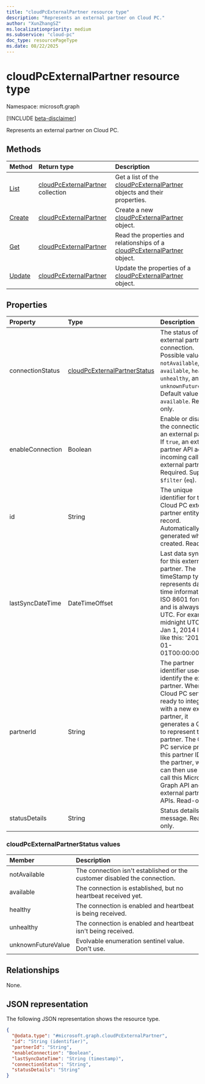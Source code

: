 ```yaml
---
title: "cloudPcExternalPartner resource type"
description: "Represents an external partner on Cloud PC."
author: "XunZhangSZ"
ms.localizationpriority: medium
ms.subservice: "cloud-pc"
doc_type: resourcePageType
ms.date: 08/22/2025
---
```


# cloudPcExternalPartner resource type

Namespace: microsoft.graph

[!INCLUDE [beta-disclaimer](../../includes/beta-disclaimer.md)]

Represents an external partner on Cloud PC.

## Methods
|Method|Return type|Description|
|:---|:---|:---|
|[List](../api/virtualendpoint-list-externalpartners.md)|[cloudPcExternalPartner](../resources/cloudpcexternalpartner.md) collection|Get a list of the [cloudPcExternalPartner](../resources/cloudpcexternalpartner.md) objects and their properties.|
|[Create](../api/virtualendpoint-post-externalpartners.md)|[cloudPcExternalPartner](../resources/cloudpcexternalpartner.md)|Create a new [cloudPcExternalPartner](../resources/cloudpcexternalpartner.md) object.|
|[Get](../api/cloudpcexternalpartner-get.md)|[cloudPcExternalPartner](../resources/cloudpcexternalpartner.md)|Read the properties and relationships of a [cloudPcExternalPartner](../resources/cloudpcexternalpartner.md) object.|
|[Update](../api/cloudpcexternalpartner-update.md)|[cloudPcExternalPartner](../resources/cloudpcexternalpartner.md)|Update the properties of a [cloudPcExternalPartner](../resources/cloudpcexternalpartner.md) object.|

## Properties
|Property|Type|Description|
|:---|:---|:---|
|connectionStatus|[cloudPcExternalPartnerStatus](#cloudpcexternalpartnerstatus-values)|The status of external partner connection. Possible values are `notAvailable`, `available`, `healthy`, `unhealthy`, and `unknownFutureValue`. Default value is `available`. Read-only.|
|enableConnection|Boolean|Enable or disable the connection to an external partner. If `true`, an external partner API accepts incoming calls from external partners. Required. Supports `$filter` (`eq`).|
|id|String|The unique identifier for the Cloud PC external partner entity record. Automatically generated when created. Read-only. |
|lastSyncDateTime|DateTimeOffset|Last data sync time for this external partner. The timeStamp type represents date and time information in ISO 8601 format and is always in UTC. For example, midnight UTC on Jan 1, 2014 looks like this: '2014-01-01T00:00:00Z'.|
|partnerId|String|The partner identifier used to identify the external partner. When the Cloud PC service is ready to integrate with a new external partner, it generates a GUID to represent this partner. The Cloud PC service provides this partner ID to the partner, which can then use it to call this Microsoft Graph API and external partner APIs. Read-only.|
|statusDetails|String|Status details message. Read-only.|

### cloudPcExternalPartnerStatus values 
|Member|Description|
|:---|:---|
|notAvailable|The connection isn't established or the customer disabled the connection.|
|available|The connection is established, but no heartbeat received yet.|
|healthy|The connection is enabled and heartbeat is being received.|
|unhealthy|The connection is enabled and heartbeat isn't being received.|
|unknownFutureValue|Evolvable enumeration sentinel value. Don't use.|

## Relationships
None.

## JSON representation
The following JSON representation shows the resource type.
<!-- {
  "blockType": "resource",
  "keyProperty": "id",
  "@odata.type": "microsoft.graph.cloudPcExternalPartner",
  "baseType": "microsoft.graph.entity",
  "openType": false
}
-->
``` json
{
  "@odata.type": "#microsoft.graph.cloudPcExternalPartner",
  "id": "String (identifier)",
  "partnerId": "String",
  "enableConnection": "Boolean",  
  "lastSyncDateTime": "String (timestamp)",
  "connectionStatus": "String",
  "statusDetails": "String"
}
```

